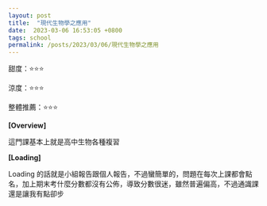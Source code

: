 ```yaml
---
layout: post
title:  "現代生物學之應用"
date:  2023-03-06 16:53:05 +0800
tags: school
permalink: /posts/2023/03/06/現代生物學之應用
---
```


甜度：⭐⭐⭐

涼度：⭐⭐⭐

整體推薦：⭐⭐⭐

**[Overview]**

這門課基本上就是高中生物各種複習

**[Loading]**

Loading 的話就是小組報告跟個人報告，不過蠻簡單的，問題在每次上課都會點名，加上期末考什麼分數都沒有公佈，導致分數很迷，雖然普遍偏高，不過通識課還是讓我有點卻步
